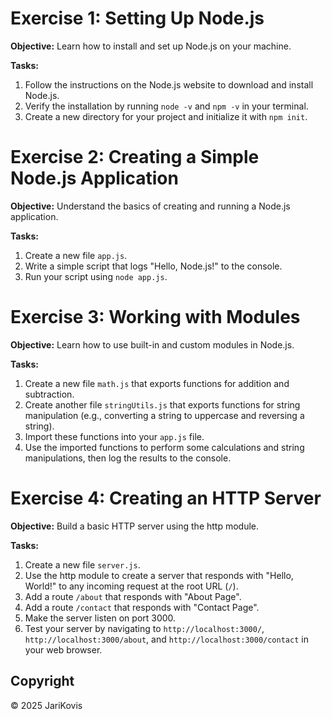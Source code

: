 
# Exercise 1: Setting Up Node.js
**Objective:** Learn how to install and set up Node.js on your machine.

**Tasks:**
1. Follow the instructions on the Node.js website to download and install Node.js.
2. Verify the installation by running `node -v` and `npm -v` in your terminal.
3. Create a new directory for your project and initialize it with `npm init`.

# Exercise 2: Creating a Simple Node.js Application
**Objective:** Understand the basics of creating and running a Node.js application.

**Tasks:**
1. Create a new file `app.js`.
2. Write a simple script that logs "Hello, Node.js!" to the console.
3. Run your script using `node app.js`.

# Exercise 3: Working with Modules
**Objective:** Learn how to use built-in and custom modules in Node.js.

**Tasks:**
1. Create a new file `math.js` that exports functions for addition and subtraction.
2. Create another file `stringUtils.js` that exports functions for string manipulation (e.g., converting a string to uppercase and reversing a string).
3. Import these functions into your `app.js` file.
4. Use the imported functions to perform some calculations and string manipulations, then log the results to the console.

# Exercise 4: Creating an HTTP Server
**Objective:** Build a basic HTTP server using the http module.

**Tasks:**
1. Create a new file `server.js`.
2. Use the http module to create a server that responds with "Hello, World!" to any incoming request at the root URL (`/`).
3. Add a route `/about` that responds with "About Page".
4. Add a route `/contact` that responds with "Contact Page".
5. Make the server listen on port 3000.
6. Test your server by navigating to `http://localhost:3000/`, `http://localhost:3000/about`, and `http://localhost:3000/contact` in your web browser.

## Copyright

© 2025 JariKovis